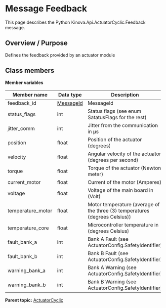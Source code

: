 # Message Feedback

This page describes the Python Kinova.Api.ActuatorCyclic.Feedback message.

## Overview / Purpose

Defines the feedback provided by an actuator module

## Class members

 **Member variables** 

|Member name|Data type|Description|
|-----------|---------|-----------|
|feedback\_id| [MessageId](msg_ActuatorCyclic_MessageId.md#)|MessageId|
|status\_flags|int|Status flags \(see enum SatatusFlags for the rest\)|
|jitter\_comm|int|Jitter from the communication in μs|
|position|float|Position of the actuator \(degrees\)|
|velocity|float|Angular velocity of the actuator \(degrees per second\)|
|torque|float|Torque of the actuator \(Newton meter\)|
|current\_motor|float|Current of the motor \(Amperes\)|
|voltage|float|Voltage of the main board in \(Volt\)|
|temperature\_motor|float|Motor temperature \(average of the three \(3\) temperatures \(degrees Celsius\)\)|
|temperature\_core|float|Microcontroller temperature in \(degrees Celsius\)|
|fault\_bank\_a|int|Bank A Fault \(see ActuatorConfig.SafetyIdentifier\)|
|fault\_bank\_b|int|Bank B Fault \(see ActuatorConfig.SafetyIdentifier\)|
|warning\_bank\_a|int|Bank A Warning \(see ActuatorConfig.SafetyIdentifier\)|
|warning\_bank\_b|int|Bank B Warning \(see ActuatorConfig.SafetyIdentifier\)|

**Parent topic:** [ActuatorCyclic](../references/summary_ActuatorCyclic.md)

